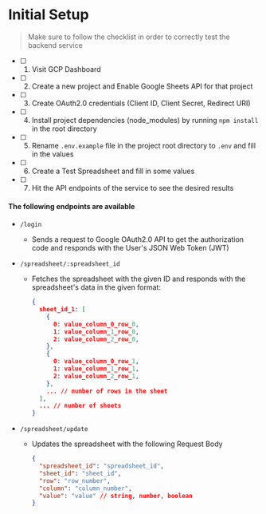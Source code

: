 # Initial Setup

> Make sure to follow the checklist in order to correctly test the backend service

- [ ] 1. Visit GCP Dashboard
- [ ] 2. Create a new project and Enable Google Sheets API for that project
- [ ] 3. Create OAuth2.0 credentials (Client ID, Client Secret, Redirect URI)
- [ ] 4. Install project dependencies (node_modules) by running `npm install` in the root directory
- [ ] 5. Rename `.env.example` file in the project root directory to `.env` and fill in the values
- [ ] 6. Create a Test Spreadsheet and fill in some values
- [ ] 7. Hit the API endpoints of the service to see the desired results

#### The following endpoints are available

- `/login`
  - Sends a request to Google OAuth2.0 API to get the authorization code and responds with the User's JSON Web Token (JWT)
- `/spreadsheet/:spreadsheet_id`
  - Fetches the spreadsheet with the given ID and responds with the spreadsheet's data in the given format:

    ```json
    {
      sheet_id_1: [
        {
          0: value_column_0_row_0,
          1: value_column_1_row_0,
          2: value_column_2_row_0,
        },
        {
          0: value_column_0_row_1,
          1: value_column_1_row_1,
          2: value_column_2_row_1,
        },
        ... // number of rows in the sheet
      ],
      ... // number of sheets
    }
    ```

- `/spreadsheet/update`
  - Updates the spreadsheet with the following Request Body
    ```json
    {
      "spreadsheet_id": "spreadsheet_id",
      "sheet_id": "sheet_id",
      "row": "row_number",
      "column": "column_number",
      "value": "value" // string, number, boolean
    }
    ```
